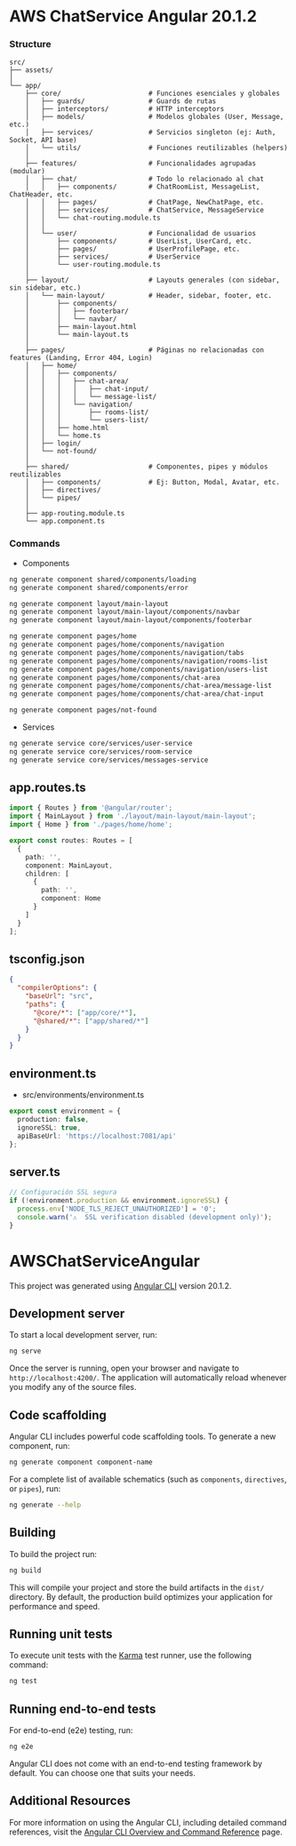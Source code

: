 # AWS ChatService Angular 20.1.2

### Structure
```
src/
├── assets/
│
└── app/
    ├── core/                      # Funciones esenciales y globales
    │   ├── guards/                # Guards de rutas
    │   ├── interceptors/          # HTTP interceptors
    │   ├── models/                # Modelos globales (User, Message, etc.)
    │   ├── services/              # Servicios singleton (ej: Auth, Socket, API base)
    │   └── utils/                 # Funciones reutilizables (helpers)
    │
    ├── features/                  # Funcionalidades agrupadas (modular)
    │   ├── chat/                  # Todo lo relacionado al chat
    │   │   ├── components/        # ChatRoomList, MessageList, ChatHeader, etc.
    │   │   ├── pages/             # ChatPage, NewChatPage, etc.
    │   │   ├── services/          # ChatService, MessageService
    │   │   └── chat-routing.module.ts
    │   │
    │   └── user/                  # Funcionalidad de usuarios
    │       ├── components/        # UserList, UserCard, etc.
    │       ├── pages/             # UserProfilePage, etc.
    │       ├── services/          # UserService
    │       └── user-routing.module.ts
    │
    ├── layout/                    # Layouts generales (con sidebar, sin sidebar, etc.)
    │   └── main-layout/           # Header, sidebar, footer, etc.
    │       ├── components/
    │       │   ├── footerbar/
    │       │   └── navbar/    
    │       ├── main-layout.html  
    │       └── main-layout.ts    
    │
    ├── pages/                     # Páginas no relacionadas con features (Landing, Error 404, Login)
    │   ├── home/
    │   │   ├── components/
    │   │   │   ├── chat-area/
    │   │   │   │   ├── chat-input/
    │   │   │   │   └── message-list/         
    │   │   │   └── navigation/   
    │   │   │       ├── rooms-list/
    │   │   │       └── users-list/        
    │   │   ├── home.html  
    │   │   └── home.ts    
    │   ├── login/
    │   └── not-found/
    │
    ├── shared/                    # Componentes, pipes y módulos reutilizables
    │   ├── components/            # Ej: Button, Modal, Avatar, etc.
    │   ├── directives/
    │   └── pipes/
    │
    ├── app-routing.module.ts
    └── app.component.ts
```

### Commands
- Components
```bash
ng generate component shared/components/loading
ng generate component shared/components/error

ng generate component layout/main-layout
ng generate component layout/main-layout/components/navbar
ng generate component layout/main-layout/components/footerbar

ng generate component pages/home
ng generate component pages/home/components/navigation
ng generate component pages/home/components/navigation/tabs
ng generate component pages/home/components/navigation/rooms-list
ng generate component pages/home/components/navigation/users-list
ng generate component pages/home/components/chat-area
ng generate component pages/home/components/chat-area/message-list
ng generate component pages/home/components/chat-area/chat-input

ng generate component pages/not-found
```
- Services
```bash
ng generate service core/services/user-service
ng generate service core/services/room-service
ng generate service core/services/messages-service
```

## app.routes.ts
```typescript
import { Routes } from '@angular/router';
import { MainLayout } from './layout/main-layout/main-layout';
import { Home } from './pages/home/home';  

export const routes: Routes = [
  {
    path: '',
    component: MainLayout,
    children: [
      {
        path: '',
        component: Home
      }
    ]
  }
];
```

## tsconfig.json
```json
{
  "compilerOptions": {
    "baseUrl": "src",
    "paths": {
      "@core/*": ["app/core/*"],
      "@shared/*": ["app/shared/*"]
    }
  }
}
```

## environment.ts
- src/environments/environment.ts
```typescript
export const environment = {
  production: false,
  ignoreSSL: true,
  apiBaseUrl: 'https://localhost:7081/api'
};
```

## server.ts
```typescript
// Configuración SSL segura
if (!environment.production && environment.ignoreSSL) {
  process.env['NODE_TLS_REJECT_UNAUTHORIZED'] = '0';
  console.warn('⚠️  SSL verification disabled (development only)');
}
```

# AWSChatServiceAngular

This project was generated using [Angular CLI](https://github.com/angular/angular-cli) version 20.1.2.

## Development server

To start a local development server, run:

```bash
ng serve
```

Once the server is running, open your browser and navigate to `http://localhost:4200/`. The application will automatically reload whenever you modify any of the source files.

## Code scaffolding

Angular CLI includes powerful code scaffolding tools. To generate a new component, run:

```bash
ng generate component component-name
```

For a complete list of available schematics (such as `components`, `directives`, or `pipes`), run:

```bash
ng generate --help
```

## Building

To build the project run:

```bash
ng build
```

This will compile your project and store the build artifacts in the `dist/` directory. By default, the production build optimizes your application for performance and speed.

## Running unit tests

To execute unit tests with the [Karma](https://karma-runner.github.io) test runner, use the following command:

```bash
ng test
```

## Running end-to-end tests

For end-to-end (e2e) testing, run:

```bash
ng e2e
```

Angular CLI does not come with an end-to-end testing framework by default. You can choose one that suits your needs.

## Additional Resources

For more information on using the Angular CLI, including detailed command references, visit the [Angular CLI Overview and Command Reference](https://angular.dev/tools/cli) page.
